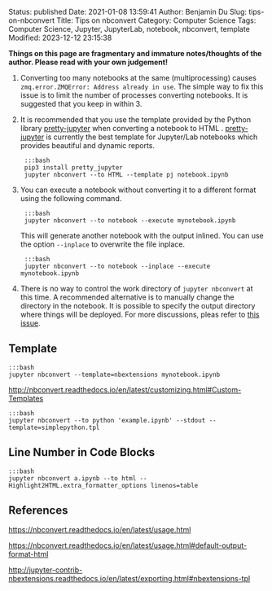 Status: published
Date: 2021-01-08 13:59:41
Author: Benjamin Du
Slug: tips-on-nbconvert
Title: Tips on nbconvert
Category: Computer Science
Tags: Computer Science, Jupyter, JupyterLab, notebook, nbconvert, template
Modified: 2023-12-12 23:15:38

**Things on this page are fragmentary and immature notes/thoughts of the author. Please read with your own judgement!**


1. Converting too many notebooks at the same (multiprocessing) causes `zmq.error.ZMQError: Address already in use`.
    The simple way to fix this issue is to limit the number of processes converting notebooks.
    It is suggested that you keep in within 3.

2. It is recommended that you use the template 
    provided by the Python library 
    [pretty-jupyter](https://github.com/JanPalasek/pretty-jupyter)
    when converting a notebook to HTML
    .
    [pretty-jupyter](https://github.com/JanPalasek/pretty-jupyter)
    is currently the best template for Jupyter/Lab notebooks
    which provides beautiful and dynamic reports.

        :::bash
        pip3 install pretty_jupyter
        jupyter nbconvert --to HTML --template pj notebook.ipynb

2. You can execute a notebook without converting it to a different format using the following command.

        :::bash
        jupyter nbconvert --to notebook --execute mynotebook.ipynb

    This will generate another notebook with the output inlined.
    You can use the option `--inplace` to overwrite the file inplace.

        :::bash
        jupyter nbconvert --to notebook --inplace --execute mynotebook.ipynb

3. There is no way to control the work directory of `jupyter nbconvert` at this time.
    A recommended alternative is to manually change the directory in the notebook. 
    It is possible to specify the output directory where things will be deployed.
    For more discussions,
    pleas refer to [this issue](https://github.com/jupyter/nbconvert/issues/1343).


## Template 

    :::bash
    jupyter nbconvert --template=nbextensions mynotebook.ipynb

http://nbconvert.readthedocs.io/en/latest/customizing.html#Custom-Templates

    :::bash
    jupyter nbconvert --to python 'example.ipynb' --stdout --template=simplepython.tpl

## Line Number in Code Blocks

    :::bash
    jupyter nbconvert a.ipynb --to html --Highlight2HTML.extra_formatter_options linenos=table

## References

https://nbconvert.readthedocs.io/en/latest/usage.html

https://nbconvert.readthedocs.io/en/latest/usage.html#default-output-format-html

http://jupyter-contrib-nbextensions.readthedocs.io/en/latest/exporting.html#nbextensions-tpl
